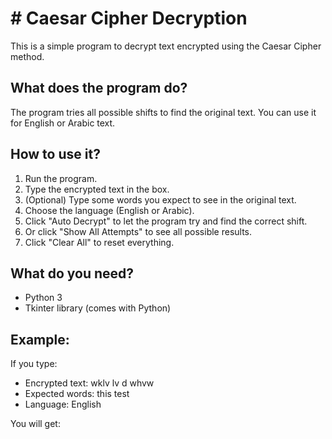 # # Caesar Cipher Decryption

This is a simple program to decrypt text encrypted using the Caesar Cipher method.

## What does the program do?

The program tries all possible shifts to find the original text. You can use it for English or Arabic text.

## How to use it?

1. Run the program.
2. Type the encrypted text in the box.
3. (Optional) Type some words you expect to see in the original text.
4. Choose the language (English or Arabic).
5. Click "Auto Decrypt" to let the program try and find the correct shift.
6. Or click "Show All Attempts" to see all possible results.
7. Click "Clear All" to reset everything.

## What do you need?

- Python 3
- Tkinter library (comes with Python)

## Example:

If you type:
- Encrypted text: wklv lv d whvw
- Expected words: this test
- Language: English

You will get:
